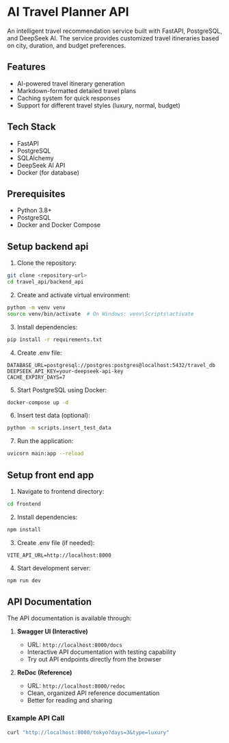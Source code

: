 # AI Travel Planner API

An intelligent travel recommendation service built with FastAPI, PostgreSQL, and DeepSeek AI. The service provides customized travel itineraries based on city, duration, and budget preferences.

## Features

- AI-powered travel itinerary generation
- Markdown-formatted detailed travel plans
- Caching system for quick responses
- Support for different travel styles (luxury, normal, budget)

## Tech Stack

- FastAPI
- PostgreSQL
- SQLAlchemy
- DeepSeek AI API
- Docker (for database)

## Prerequisites

- Python 3.8+
- PostgreSQL
- Docker and Docker Compose

## Setup backend api

1. Clone the repository:
```bash
git clone <repository-url>
cd travel_api/backend_api
```
2. Create and activate virtual environment:
```bash
python -m venv venv
source venv/bin/activate  # On Windows: venv\Scripts\activate
 ```

3. Install dependencies:
```bash
pip install -r requirements.txt
 ```

4. Create .env file:
```plaintext
DATABASE_URL=postgresql://postgres:postgres@localhost:5432/travel_db
DEEPSEEK_API_KEY=your-deepseek-api-key
CACHE_EXPIRY_DAYS=7
 ```

5. Start PostgreSQL using Docker:
```bash
docker-compose up -d
 ```

6. Insert test data (optional):
```bash
python -m scripts.insert_test_data
 ```

7. Run the application:
```bash
uvicorn main:app --reload
 ```

## Setup front end app
1. Navigate to frontend directory:
```bash
cd frontend
```
2. Install dependencies:
```bash
npm install
```

3. Create .env file (if needed):

```
VITE_API_URL=http://localhost:8000
```

4. Start development server:

```bash
npm run dev
```

## API Documentation

The API documentation is available through:

1. **Swagger UI (Interactive)**
   - URL: `http://localhost:8000/docs`
   - Interactive API documentation with testing capability
   - Try out API endpoints directly from the browser

2. **ReDoc (Reference)**
   - URL: `http://localhost:8000/redoc`
   - Clean, organized API reference documentation
   - Better for reading and sharing

### Example API Call

```bash
curl "http://localhost:8000/tokyo?days=3&type=luxury"